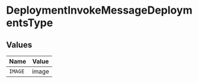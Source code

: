# DeploymentInvokeMessageDeploymentsType


## Values

| Name    | Value   |
| ------- | ------- |
| `IMAGE` | image   |
